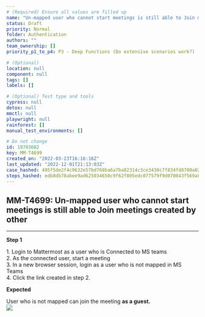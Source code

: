 ```yaml
---
# (Required) Ensure all values are filled up
name: "Un-mapped user who cannot start meetings is still able to Join meetings created by other"
status: Draft
priority: Normal
folder: Authentication
authors: ""
team_ownership: []
priority_p1_to_p4: P3 - Deep Functions (Do extensive scenarios work?)

# (Optional)
location: null
component: null
tags: []
labels: []

# (Optional) Test type and tools
cypress: null
detox: null
mmctl: null
playwright: null
rainforest: []
manual_test_environments: []

# Do not change
id: 19703602
key: MM-T4699
created_on: "2022-03-23T16:16:16Z"
last_updated: "2022-12-01T21:13:03Z"
case_hashed: 495f5de2f4c9632e57bd768ba6a7ba82314c3ce3430c7f834fd8700a027166cf336e73842e2f3f7ece9b1a53a6a2ba8a
steps_hashed: edb8db78abee9ad625034650c9f62f805edc077579f9d070043f569a8b56346ced91f68c79eed1c1dafbb2286238aa8a
---
```


<!-- (Auto-generated) Based on frontmatter's "key" and "name" -->

## MM-T4699: Un-mapped user who cannot start meetings is still able to Join meetings created by other

---

**Step 1**

1\. Login to Mattermost as a user who is Connected to MS teams\
2\. As the connected user, start a meeting\
3\. In a new browser session, login as a user who is not mapped in MS Teams\
4\. Click the link created in step 2.

**Expected**

User who is not mapped can join the meeting **as a guest.**\
**![](https://smartbear-tm4j-prod-us-west-2-attachment-rich-text.s3.us-west-2.amazonaws.com/embedded-f3277290f945470c4add5d21ef3dc7ca7b74388fc7152bfb6b99ae58c66a95a8-1654282284700-1654282284700.png)**
